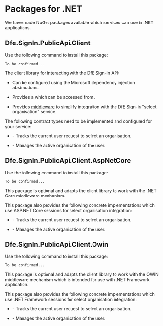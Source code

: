 # Packages for .NET

We have made NuGet packages available which services can use in .NET applications.


## Dfe.SignIn.PublicApi.Client

Use the following command to install this package:

```pwsh
To be confirmed...
```

The client library for interacting with the DfE Sign-in API:

  - Can be configured using the Microsoft dependency injection abstractions.

  - Provides a [](xref:System.Net.Http.HttpClient) which can be accessed from [](xref:Dfe.SignIn.PublicApi.Client.IPublicApiClient).

  - Provides [middleware](~/guide/select-organisation/dotnet-middleware.md) to simplify integration with the DfE Sign-in "select organisation" service.

The following contract types need to be implemented and configured for your service:

  - [](xref:Dfe.SignIn.PublicApi.Client.SelectOrganisation.ISelectOrganisationRequestTrackingProvider) - Tracks the current user request to select an organisation.

  - [](xref:Dfe.SignIn.PublicApi.Client.SelectOrganisation.IActiveOrganisationProvider) - Manages the active organisation of the user.


## Dfe.SignIn.PublicApi.Client.AspNetCore

Use the following command to install this package:

```pwsh
To be confirmed...
```

This package is optional and adapts the client library to work with the .NET Core middleware mechanism.

This package also provides the following concrete implementations which use ASP.NET Core sessions for select organisation integration:

  - [](xref:Dfe.SignIn.PublicApi.Client.AspNetCore.SelectOrganisationRequestSessionTracking) - Tracks the current user request to select an organisation.

  - [](xref:Dfe.SignIn.PublicApi.Client.AspNetCore.ActiveOrganisationSessionProvider) - Manages the active organisation of the user.


## Dfe.SignIn.PublicApi.Client.Owin

Use the following command to install this package:

```pwsh
To be confirmed...
```

This package is optional and adapts the client library to work with the OWIN middleware mechanism which is intended for use with .NET Framework application.

This package also provides the following concrete implementations which use .NET Framework sessions for select organisation integration:

  - [](xref:Dfe.SignIn.PublicApi.Client.Owin.SelectOrganisationRequestSessionTracking) - Tracks the current user request to select an organisation.

  - [](xref:Dfe.SignIn.PublicApi.Client.Owin.ActiveOrganisationSessionProvider) - Manages the active organisation of the user.
